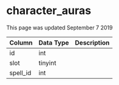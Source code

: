 # character\_auras

This page was updated September 7 2019

| Column | Data Type | Description |
| :--- | :--- | :--- |
| id | int |  |
| slot | tinyint |  |
| spell\_id | int |  |

